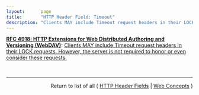```yaml
---
layout:      page
title:       "HTTP Header Field: Timeout"
description: "Clients MAY include Timeout request headers in their LOCK requests. However, the server is not required to honor or even consider these requests."
---
```


**[RFC 4918: HTTP Extensions for Web Distributed Authoring and Versioning (WebDAV)](/specs/IETF/RFC/4918 "Web Distributed Authoring and Versioning (WebDAV) consists of a set of methods, headers, and content-types ancillary to HTTP/1.1 for the management of resource properties, creation and management of resource collections, URL namespace manipulation, and resource locking (collision avoidance)."):** [Clients MAY include Timeout request headers in their LOCK requests. However, the server is not required to honor or even consider these requests.](http://tools.ietf.org/html/rfc4918#section-10.7 "Read documentation for HTTP Header Field &#34;Timeout&#34;")

<br/>
<hr/>

<p style="text-align: right">Return to list of all ( <a href="../http-headers">HTTP Header Fields</a> | <a href="../">Web Concepts</a> )</p>